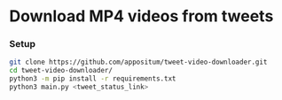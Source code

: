 # Download MP4 videos from tweets

### Setup
```bash
git clone https://github.com/appositum/tweet-video-downloader.git
cd tweet-video-downloader/
python3 -m pip install -r requirements.txt
python3 main.py <tweet_status_link>
```
